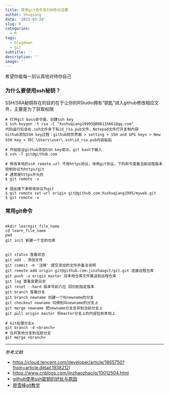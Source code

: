 ```yaml
---
title: 常用git命令及SSH协议设置
author: Shuqiang
date: '2022-03-29'
slug: R
categories:
  - R
tags:
  - blogdown
  - git
subtitle: ''
description: ''
image: ''
---
```

希望你能每一刻认真地对待你自己

### 为什么要使用ssh秘钥？

SSH/SRA秘钥存在的目的在于让你的RStudio拥有“钥匙”进入github修改相应文件，主要是为了获取权限

```{r eval=FALSE, message=TRUE}
# 打开git bass命令窗，创建ssh key
$ ssh-keygen -t rsa -C "Xushuqiang19995@806135661@qq.com"
代码运行后会在.ssh文件夹下有id_rsa.pub文件，Notepad文件打开复制内容
Github添加SSH key过程：github网页界面 > setting > SSH and GPG keys > New SSH key > 将C:\Users\user\.ssh\id_rsa.pub内容粘贴

# 开始验证github添加SSH key成功，git bash下输入
$ ssh -T git@github.com

# 修改本地的ssh remote.url 不用https协议，改用git协议。下列命令查看当前远程版本控制协议为https/git
# 通常是https开头的
$ git remote -v

# 因此接下来修改协议为git
$ git remote set-url origin git@github.com:Xushuqiang1995/myweb.git
$ git remote -v

```


### 常用git命令

```{r eval=FALSE, message=TRUE}

mkdir learngit_file_name
cd learn_file_name
pwd
git init 新建一个空的仓库


git status 查看状态
git add . 添加文件
git commit -m '注释' 提交添加的文件并备注说明
git remote add origin git@github.com:jinzhaogit/git.git 连接远程仓库
git push -u origin master 将本地仓库文件推送到远程仓库
git log 查看变更日志
git reset --hard 版本号前六位 回归到指定版本
git branch 查看分支
git branch newname 创建一个叫newname的分支
git checkout newname 切换到叫newname的分支上
git merge newname 把newname分支合并到当前分支上
git pull origin master 将master分支上的内容拉到本地上

# Git处理分支a
git branch -d <branch>
# 合并其他分支到当前分支
git merge <branch>

```

--------------------------------------------------------------------------
_参考文献_

- https://cloud.tencent.com/developer/article/1865750?from=article.detail.1938212)
- https://www.cnblogs.com/jinzhaozhao/p/10012504.html
- [github使用ssh密钥的好处与原因](https://blog.csdn.net/love_fdu_llp/article/details/38752365)
- [廖雪峰git教学](https://www.cnblogs.com/jinzhaozhao/p/10012504.html)